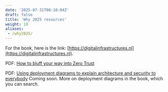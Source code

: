 ```yaml
---
date: '2025-07-31T08:10:04Z'
draft: false
title: 'Why 2025 resources'
weight: 10
aliases:
 - /why2025/
---
```


For the book, here is the link: [https://digitalinfrastructures.nl](https://digitalinfrastructures.nl).

PDF: [How to bluff your way into Zero Trust](/How-to-bluff-ZT-WHY2025.pdf)

PDF: [Using deployment diagrams to explain architecture and security to everybody]() Coming soon.
More on deployment diagrams in the book, which you can search.
